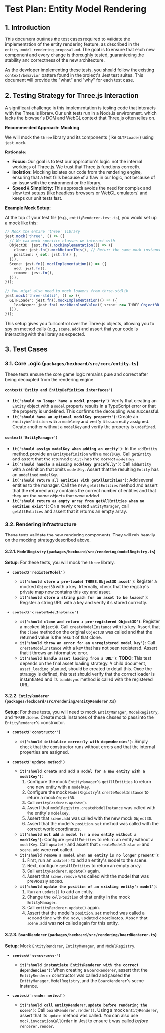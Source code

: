 # Test Plan: Entity Model Rendering

## 1. Introduction

This document outlines the test cases required to validate the implementation of
the entity rendering feature, as described in the
`entity_model_rendering_proposal.md`. The goal is to ensure that each new
component and every change is thoroughly tested, guaranteeing the stability and
correctness of the new architecture.

As the developer implementing these tests, you should follow the existing
`context/behavior` pattern found in the project's Jest test suites. This
document will provide the "what" and "why" for each test case.

## 2. Testing Strategy for Three.js Interaction

A significant challenge in this implementation is testing code that interacts
with the Three.js library. Our unit tests run in a Node.js environment, which
lacks the browser's DOM and WebGL context that Three.js often relies on.

**Recommended Approach: Mocking**

We will mock the `three` library and its components (like `GLTFLoader`) using
`jest.mock`.

**Rationale:**

- **Focus:** Our goal is to test our application's logic, not the internal
  workings of Three.js. We trust that Three.js functions correctly.
- **Isolation:** Mocking isolates our code from the rendering engine, ensuring
  that a test fails because of a flaw in our logic, not because of an issue with
  the environment or the library.
- **Speed & Simplicity:** This approach avoids the need for complex and slow
  test setups (like headless browsers or WebGL emulators) and keeps our unit
  tests fast.

**Example Mock Setup:**

At the top of your test file (e.g., `entityRenderer.test.ts`), you would set up
a mock like this:

```typescript
// Mock the entire 'three' library
jest.mock('three', () => ({
  // We can mock specific classes we interact with
  Object3D: jest.fn().mockImplementation(() => ({
    clone: jest.fn().mockReturnThis(), // Return the same mock instance
    position: { set: jest.fn() },
  })),
  Scene: jest.fn().mockImplementation(() => ({
    add: jest.fn(),
    remove: jest.fn(),
  })),
}));

// You might also need to mock loaders from three-stdlib
jest.mock('three-stdlib', () => ({
  GLTFLoader: jest.fn().mockImplementation(() => ({
    loadAsync: jest.fn().mockResolvedValue({ scene: new THREE.Object3D() }),
  })),
}));
```

This setup gives you full control over the Three.js objects, allowing you to spy
on method calls (e.g., `scene.add`) and assert that your code is interacting
with the library as expected.

## 3. Test Cases

### 3.1. Core Logic (`packages/hexboard/src/core/entity.ts`)

These tests ensure the core game logic remains pure and correct after being
decoupled from the rendering engine.

#### `context('Entity and EntityDefinition interfaces')`

- **`it('should no longer have a model property')`**: Verify that creating an
  `Entity` object with a `model` property results in a TypeScript error or that
  the property is undefined. This confirms the decoupling was successful.
- **`it('should have an optional modelKey property')`**: Create an
  `EntityDefinition` with a `modelKey` and verify it is correctly assigned.
  Create another without a `modelKey` and verify the property is `undefined`.

#### `context('EntityManager')`

- **`it('should assign modelKey when adding an entity')`**: In the `addEntity`
  method, provide an `EntityDefinition` with a `modelKey`. Call `getEntity` and
  assert that the returned `Entity` has the correct `modelKey`.
- **`it('should handle a missing modelKey gracefully')`**: Call `addEntity` with
  a definition that omits `modelKey`. Assert that the resulting `Entity` has an
  `undefined` `modelKey`.
- **`it('should return all entities with getAllEntities')`**: Add several
  entities to the manager. Call the new `getAllEntities` method and assert that
  the returned array contains the correct number of entities and that they are
  the same objects that were added.
- **`it('should return an empty array from getAllEntities when no entities exist')`**:
  On a newly created `EntityManager`, call `getAllEntities` and assert that it
  returns an empty array.

### 3.2. Rendering Infrastructure

These tests validate the new rendering components. They will rely heavily on the
mocking strategy described above.

#### 3.2.1. `ModelRegistry` (`packages/hexboard/src/rendering/modelRegistry.ts`)

**Setup**: For these tests, you will mock the `three` library.

- **`context('registerModel')`**
  - **`it('should store a pre-loaded THREE.Object3D asset')`**: Register a
    mocked `Object3D` with a key. Internally, check that the registry's private
    map now contains this key and asset.
  - **`it('should store a string path for an asset to be loaded')`**: Register a
    string URL with a key and verify it's stored correctly.

- **`context('createModelInstance')`**
  - **`it('should clone and return a pre-registered Object3D')`**: Register a
    mocked `Object3D`. Call `createModelInstance` with its key. Assert that the
    `clone` method on the original `Object3D` was called and that the returned
    value is the result of that clone.
  - **`it('should throw an error for an unregistered model key')`**: Call
    `createModelInstance` with a key that has not been registered. Assert that
    it throws an informative error.
  - **`it('should handle asset loading from a URL')`**: **TODO**: This test
    depends on the final asset loading strategy. A child document,
    `asset_loading_plan.md`, should be created to detail this. Once the strategy
    is defined, this test should verify that the correct loader is instantiated
    and its `loadAsync` method is called with the registered URL.

#### 3.2.2. `EntityRenderer` (`packages/hexboard/src/rendering/entityRenderer.ts`)

**Setup**: For these tests, you will need to mock `EntityManager`,
`ModelRegistry`, and `THREE.Scene`. Create mock instances of these classes to
pass into the `EntityRenderer`'s constructor.

- **`context('constructor')`**
  - **`it('should initialize correctly with dependencies')`**: Simply check that
    the constructor runs without errors and that the internal properties are
    assigned.

- **`context('update method')`**
  - **`it('should create and add a model for a new entity with a modelKey')`**:
    1.  Configure the mock `EntityManager`'s `getAllEntities` to return one new
        entity with a `modelKey`.
    2.  Configure the mock `ModelRegistry`'s `createModelInstance` to return a
        mock `Object3D`.
    3.  Call `entityRenderer.update()`.
    4.  Assert that `modelRegistry.createModelInstance` was called with the
        entity's `modelKey`.
    5.  Assert that `scene.add` was called with the new mock `Object3D`.
    6.  Assert that the model's `position.set` method was called with the
        correct world coordinates.
  - **`it('should not add a model for a new entity without a modelKey')`**:
    Configure `getAllEntities` to return an entity without a `modelKey`. Call
    `update()` and assert that `createModelInstance` and `scene.add` were
    **not** called.
  - **`it('should remove a model when an entity is no longer present')`**:
    1.  First, run an `update()` to add an entity's model to the scene.
    2.  Next, configure `getAllEntities` to return an empty array.
    3.  Call `entityRenderer.update()` again.
    4.  Assert that `scene.remove` was called with the model that was previously
        added.
  - **`it('should update the position of an existing entity's model')`**:
    1.  Run an `update()` to add an entity.
    2.  Change the `cellPosition` of that entity in the mock `EntityManager`.
    3.  Call `entityRenderer.update()` again.
    4.  Assert that the model's `position.set` method was called a second time
        with the new, updated coordinates. Assert that `scene.add` was **not**
        called again for this entity.

#### 3.2.3. `BoardRenderer` (`packages/hexboard/src/rendering/boardRenderer.ts`)

**Setup**: Mock `EntityRenderer`, `EntityManager`, and `ModelRegistry`.

- **`context('constructor')`**
  - **`it('should instantiate EntityRenderer with the correct dependencies')`**:
    When creating a `BoardRenderer`, assert that the `EntityRenderer`
    constructor was called and passed the `EntityManager`, `ModelRegistry`, and
    the `BoardRenderer`'s scene instance.

- **`context('render method')`**
  - **`it('should call entityRenderer.update before rendering the scene')`**:
    Call `boardRenderer.render()`. Using a mock `EntityRenderer`, assert that
    its `update` method was called. You can also use `mock.invocationCallOrder`
    in Jest to ensure it was called _before_ `renderer.render`.
